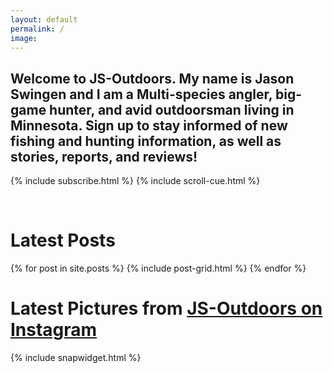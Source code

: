 ```yaml
---
layout: default
permalink: /
image:
---
```


<div class="page-lead" style="background-image:url(/images/2015_MT_Hunt_11.jpg)">
    <div class="wrap page-lead-content">
        <!-- <h1>JS-OUTDOORS</h1> -->
        <h2>Welcome to JS-Outdoors. My name is Jason Swingen and I am a Multi-species angler, big-game hunter, and avid outdoorsman living in Minnesota. Sign up to stay informed of new fishing and hunting information, as well as stories, reports, and reviews!</h2>
        <!-- <a href="/report/fishing-report" class="btn">Fishing Reports</a>
        &nbsp;
        <a href="/blog.html" class="btn-accent">Latest Posts</a> -->
          {% include subscribe.html %}
        {% include scroll-cue.html %}
    </div>
</div>

&nbsp;

<div id="content" class="main">
  <div class="wrap">
    <h1 id="posts">Latest Posts</h1>
    <div class="tiles">
    {% for post in site.posts %}
        {% include post-grid.html %}
        {% endfor %}
    </div><!-- /.tiles -->
  </div>
</div>

<div id="instagram" class="main">
  <div class="wrap">
    <h1 id="posts">Latest Pictures from <a target="_blank" href="https://www.instagram.com/jasonswingen/">JS-Outdoors on Instagram</a></h1>
  </div>
    {% include snapwidget.html %}
</div>
